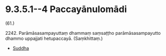 

# 9.3.5.1--4 Paccayānulomādi





(61.)

2242\. Parāmāsasampayuttaṃ dhammaṃ saṃsaṭṭho parāmāsasampayutto dhammo uppajjati hetupaccayā. (Saṃkhittaṃ.)

* [Suddha](9.3.5.1--4/Suddha.md)



